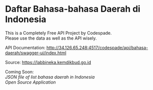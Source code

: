 # Daftar Bahasa-bahasa Daerah di Indonesia

This is a Completely Free API Project by Codespade. <br />
Please use the data as well as the API wisely.

API Documentation: http://34.126.65.248:4517/codespade/api/bahasa-daerah/swagger-ui/index.html

Source: https://labbineka.kemdikbud.go.id

Coming Soon: <br />
_JSON file of list bahasa daerah in Indonesia_ <br />
_Open Source Application_
